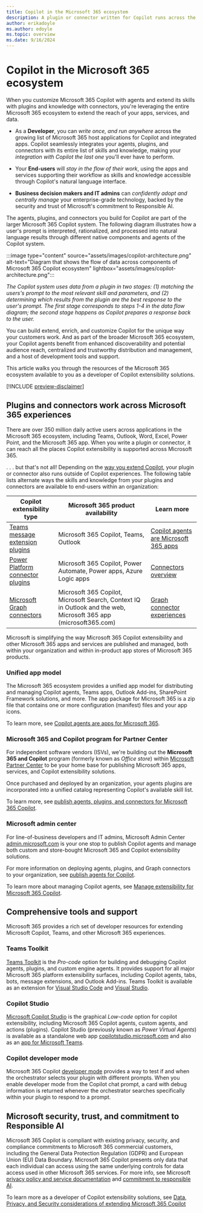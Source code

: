 ```yaml
---
title: Copilot in the Microsoft 365 ecosystem
description: A plugin or connector written for Copilot runs across the Microsoft 365 ecosystem. Learn how to leverage the Microsoft 365 ecosystem to extend the reach of your apps, services, and data.
author: erikadoyle
ms.author: edoyle
ms.topic: overview
ms.date: 9/16/2024
---
```


# Copilot in the Microsoft 365 ecosystem

When you customize Microsoft 365 Copilot with agents and extend its skills with plugins and knowledge with connectors, you're leveraging the entire Microsoft 365 ecosystem to extend the reach of your apps, services, and data.

- As a **Developer**, you can *write once, and run anywhere* across the growing list of Microsoft 365 host applications for Copilot and integrated apps. Copilot seamlessly integrates your agents, plugins, and connectors with its entire list of skills and knowledge, making your *integration with Copilot the last one* you'll ever have to perform.

- Your **End-users** will *stay in the flow of their work*, using the apps and services supporting their workflow as skills and knowledge accessible through Copilot's natural language interface.

- **Business decision makers and IT admins** can *confidently adopt and centrally manage* your enterprise-grade technology, backed by the security and trust of Microsoft's commitment to Responsible AI.

The agents, plugins, and connectors you build for Copilot are part of the larger Microsoft 365 Copilot system. The following diagram illustrates how a user's prompt is interpreted, rationalized, and processed into natural language results through different native components and agents of the Copilot system.

:::image type="content" source="assets/images/copilot-architecture.png" alt-text="Diagram that shows the flow of data across components of Microsoft 365 Copilot ecosystem" lightbox="assets/images/copilot-architecture.png":::

*The Copilot system uses data from a plugin in two stages: (1) matching the users's prompt to the most relevant skill and parameters, and (2) determining which results from the plugin are the best response to the user's prompt. The first stage corresponds to steps 1-4 in the data flow diagram; the second stage happens as Copilot prepares a response back to the user.*

You can build extend, enrich, and customize Copilot for the unique way your customers work. And as part of the broader Microsoft 365 ecosystem, your Copilot agents benefit from enhanced discoverability and potential audience reach, centralized and trustworthy distribution and management, and a host of development tools and support.

This article walks you through the resources of the Microsoft 365 ecosystem available to you as a developer of Copilot extensibility solutions.

[!INCLUDE [preview-disclaimer](includes/preview-disclaimer.md)]

## Plugins and connectors work across Microsoft 365 experiences

There are over 350 million daily active users across applications in the Microsoft 365 ecosystem, including Teams, Outlook, Word, Excel, Power Point, and the Microsoft 365 app. When you write a plugin or connector, it can reach all the places Copilot extensibility is supported across Microsoft 365.

. . . but that's not all! Depending on the [way you extend Copilot](./decision-guide.md), your plugin or connector also runs outside of Copilot experiences. The following table lists alternate ways the skills and knowledge from your plugins and connectors are available to end-users within an organization:

|Copilot extensibility type|Microsoft 365 product availability|Learn more|
|----------|-----------|------------|
|[Teams message extension plugins](./overview-message-extension-bot.md)|Microsoft 365 Copilot, Teams, Outlook| [Copilot agents are Microsoft 365 apps](./agents-are-apps.md) |
|[Power Platform connector plugins](/connectors/connectors)|Microsoft 365 Copilot, Power Automate, Power apps, Azure Logic apps| [Connectors overview](/connectors/connectors)|
|[Microsoft Graph connectors](./overview-graph-connector.md)|Microsoft 365 Copilot, Microsoft Search, Context IQ in Outlook and the web, Microsoft 365 app (microsoft365.com)|[Graph connector experiences](/graph/connecting-external-content-experiences?context=%2Fmicrosoft-365-copilot%2Fextensibility%2Fcontext)|

Microsoft is simplifying the way Microsoft 365 Copilot extensibility and other Microsoft 365 apps and services are published and managed, both within your organization and within in-product app stores of Microsoft 365 products.

### Unified app model

The Microsoft 365 ecosystem provides a unified app model for distributing and managing Copilot agents, Teams apps, Outlook Add-ins, SharePoint Framework solutions, and more. The app package for Microsoft 365 is a zip file that contains one or more configuration (manifest) files and your app icons.

To learn more, see [Copilot agents are apps for Microsoft 365](agents-are-apps.md).

### Microsoft 365 and Copilot program for Partner Center

For independent software vendors (ISVs), we're building out the **Microsoft 365 and Copilot** program (formerly known as *Office store*) within [Microsoft Partner Center](https://partner.microsoft.com) to be your home base for publishing Microsoft 365 apps, services, and Copilot extensibility solutions.

Once purchased and deployed by an organization, your agents plugins are incorporated into a unified catalog representing Copilot's available skill list.

To learn more, see [publish agents, plugins, and connectors for Microsoft 365 Copilot](./publish.md).

### Microsoft admin center

For line-of-business developers and IT admins, Microsoft Admin Center [admin.microsoft.com](https://admin.microsoft.com) is your one stop to publish Copilot agents and manage both custom and store-bought Microsoft 365 and Copilot extensibility solutions.

For more information on deploying agents, plugins, and Graph connectors to your organization, see [publish agents for Copilot](./publish.md).

To learn more about managing Copilot agents, see [Manage extensibility for Microsoft 365 Copilot](manage.md).

## Comprehensive tools and support

Microsoft 365 provides a rich set of developer resources for extending Microsoft Copilot, Teams, and other Microsoft 365 experiences.

### Teams Toolkit

[Teams Toolkit](/microsoftteams/platform/toolkit/teams-toolkit-fundamentals)  is the *Pro-code* option for building and debugging Copilot agents, plugins, and custom engine agents. It provides support for all major Microsoft 365 platform extensibility surfaces, including Copilot agents, tabs, bots, message extensions, and Outlook Add-ins. Teams Toolkit is available as an extension for [Visual Studio Code](https://marketplace.visualstudio.com/items?itemName=TeamsDevApp.ms-teams-vscode-extension) and [Visual Studio](/microsoftteams/platform/toolkit/toolkit-v4/install-teams-toolkit-vs).

### Copilot Studio

[Microsoft Copilot Studio](/microsoft-copilot-studio/copilot-plugins-overview?context=%2Fmicrosoft-365-copilot%2Fextensibility%2Fcontext) is the graphical *Low-code* option for copilot extensibility, including Microsoft 365 Copilot agents, custom agents, and actions (plugins). Copilot Studio (previously known as *Power Virtual Agents*) is available as a standalone web app [copilotstudio.microsoft.com](https://copilotstudio.microsoft.com/) and also as an [app for Microsoft Teams](https://aka.ms/PVATeamsApp?azure-portal=true).

### Copilot developer mode

Microsoft 365 Copilot [developer mode](./debugging-copilot-plugin.md) provides a way to test if and when the orchestrator selects your plugin with different prompts. When you enable developer mode from the Copilot chat prompt, a card with debug information is returned whenever the orchestrator searches specifically within your plugin to respond to a prompt.

## Microsoft security, trust, and commitment to Responsible AI

Microsoft 365 Copilot is compliant with existing privacy, security, and compliance commitments to Microsoft 365 commercial customers, including the General Data Protection Regulation (GDPR) and European Union (EU) Data Boundary.  Microsoft 365 Copilot presents only data that each individual can access using the same underlying controls for data access used in other Microsoft 365 services. For more info, see Microsoft [privacy policy and service documentation](https://privacy.microsoft.com/) and [commitment to responsible AI](https://www.microsoft.com/ai/responsible-ai).

To learn more as a developer of Copilot extensibility solutions, see [Data, Privacy, and Security considerations of extending Microsoft 365 Copilot](./data-privacy-security.md)

